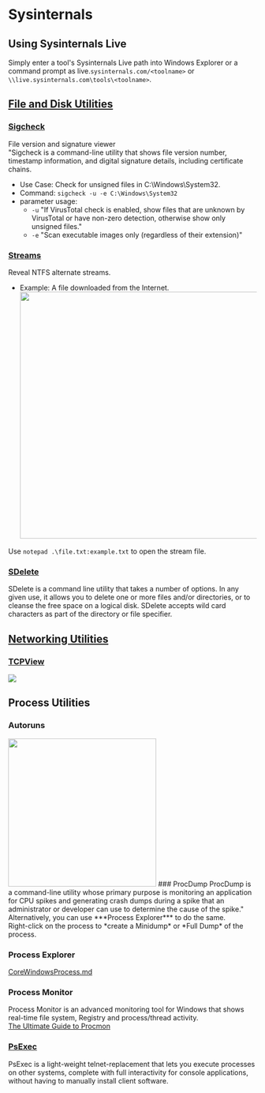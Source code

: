 # Sysinternals

## Using Sysinternals Live
Simply enter a tool's Sysinternals Live path into Windows Explorer or a command prompt as live.```sysinternals.com/<toolname>``` or ```\\live.sysinternals.com\tools\<toolname>```.

## [File and Disk Utilities](https://learn.microsoft.com/en-us/sysinternals/downloads/file-and-disk-utilities)

### [Sigcheck](https://learn.microsoft.com/en-us/sysinternals/downloads/sigcheck)
File version and signature viewer<br>
"Sigcheck is a command-line utility that shows file version number, timestamp information, and digital signature details, including certificate chains.<br>
- Use Case: Check for unsigned files in C:\Windows\System32.<br>
- Command: ```sigcheck -u -e C:\Windows\System32```<br>
- parameter usage:
    - `-u` "If VirusTotal check is enabled, show files that are unknown by VirusTotal or have non-zero detection, otherwise show only unsigned files."
    - `-e` "Scan executable images only (regardless of their extension)"<br>

### [Streams](https://learn.microsoft.com/en-us/sysinternals/downloads/streams)
Reveal NTFS alternate streams.<br>
 - Example: A file downloaded from the Internet.<br>
    <img src="https://assets.tryhackme.com/additional/sysinternals/streams2.png" width="500"><br>

Use `notepad .\file.txt:example.txt` to open the stream file.

### [SDelete](https://learn.microsoft.com/en-us/sysinternals/downloads/sdelete)
SDelete is a command line utility that takes a number of options. In any given use, it allows you to delete one or more files and/or directories, or to cleanse the free space on a logical disk. SDelete accepts wild card characters as part of the directory or file specifier.<br>

## [Networking Utilities](https://docs.microsoft.com/en-us/sysinternals/downloads/networking-utilities)
### [TCPView](https://learn.microsoft.com/en-us/sysinternals/downloads/tcpview)
<img src="https://assets.tryhackme.com/additional/sysinternals/tcpview.png"><br>

## Process Utilities

### Autoruns
<img src="https://tryhackme-images.s3.amazonaws.com/user-uploads/5f04259cf9bf5b57aed2c476/room-content/fbecf1fad44c2d53a07ef911b2803ff3.png" width="300">
### ProcDump
ProcDump is a command-line utility whose primary purpose is monitoring an application for CPU spikes and generating crash dumps during a spike that an administrator or developer can use to determine the cause of the spike."<br>
Alternatively, you can use ***Process Explorer*** to do the same.<br>Right-click on the process to *create a Minidump* or *Full Dump* of the process.<br>

### Process Explorer
[CoreWindowsProcess.md](https://github.com/nkn-ctrl/TryHackMe/blob/main/CoreWindowsProcess.md#core-windows-process)

### Process Monitor
Process Monitor is an advanced monitoring tool for Windows that shows real-time file system, Registry and process/thread activity.<br>
[The Ultimate Guide to Procmon](https://adamtheautomator.com/procmon/)<br>

### [PsExec](https://learn.microsoft.com/en-us/sysinternals/downloads/psexec)
PsExec is a light-weight telnet-replacement that lets you execute processes on other systems, complete with full interactivity for console applications, without having to manually install client software. <br>








